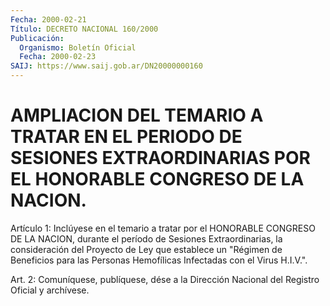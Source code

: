 ```yaml
---
Fecha: 2000-02-21
Título: DECRETO NACIONAL 160/2000
Publicación:
  Organismo: Boletín Oficial
  Fecha: 2000-02-23
SAIJ: https://www.saij.gob.ar/DN20000000160
---
```

# AMPLIACION DEL TEMARIO A TRATAR EN EL PERIODO DE SESIONES EXTRAORDINARIAS POR EL HONORABLE CONGRESO DE LA NACION.

<a id="1"></a>
Artículo  1: Inclúyese en el temario a tratar por el HONORABLE CONGRESO DE LA NACION, durante el período de Sesiones Extraordinarias, la consideración del Proyecto de Ley que establece un "Régimen de Beneficios para las Personas Hemofílicas Infectadas con el Virus H.I.V.".

<a id="2"></a>
Art. 2: Comuníquese, publíquese, dése a  la Dirección Nacional del  Registro Oficial y archívese.